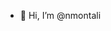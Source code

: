 - 👋 Hi, I’m @nmontali

<!---
nmontali/nmontali is a ✨ special ✨ repository because its `README.md` (this file) appears on your GitHub profile.
You can click the Preview link to take a look at your changes.
--->
